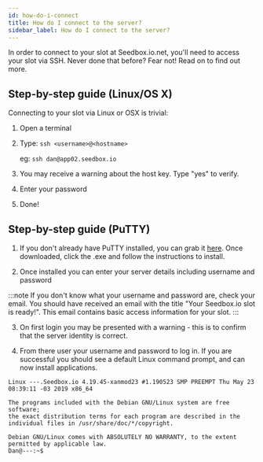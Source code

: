```yaml
---
id: how-do-i-connect
title: How do I connect to the server?
sidebar_label: How do I connect to the server?
---
```


In order to connect to your slot at Seedbox.io.net, you'll need to access your slot via SSH. Never done that before? Fear not! Read on to find out more.

## Step-by-step guide (Linux/OS X)

Connecting to your slot via Linux or OSX is trivial:
1. Open a terminal
2. Type: `ssh <username>@<hostname>`

    eg: `ssh dan@app02.seedbox.io`

3. You may receive a warning about the host key. Type "yes" to verify.
4. Enter your password
5. Done!

## Step-by-step guide (PuTTY)

1. If you don't already have PuTTY installed, you can grab it [here](https://www.chiark.greenend.org.uk/~sgtatham/putty/latest.html). Once downloaded, click the .exe and follow the instructions to install.

2. Once installed you can enter your server details including username and password

:::note
If you don't know what your username and password are, check your email. You should have received an email with the title "Your Seedbox.io slot is ready!". This email contains basic access information for your slot.
:::

3. On first login you may be presented with a warning - this is to confirm that the server identity is correct.

4. From there user your username and password to log in. If you are successful you should see a default Linux command prompt, and can now install applications.

```
Linux ---.Seedbox.io 4.19.45-xanmod23 #1.190523 SMP PREEMPT Thu May 23 08:39:11 -03 2019 x86_64

The programs included with the Debian GNU/Linux system are free software;
the exact distribution terms for each program are described in the
individual files in /usr/share/doc/*/copyright.

Debian GNU/Linux comes with ABSOLUTELY NO WARRANTY, to the extent
permitted by applicable law.
Dan@---:~$ 
```